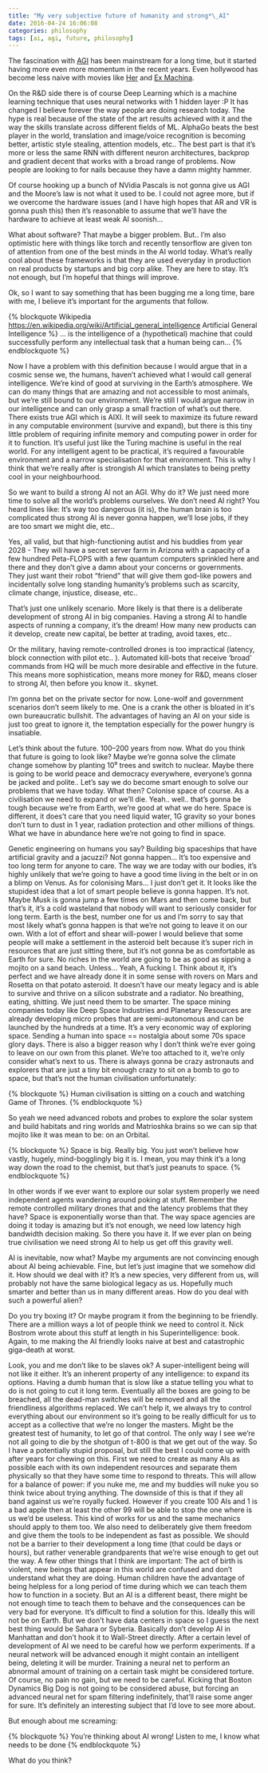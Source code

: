 ```yaml
---
title: "My very subjective future of humanity and strong*\_AI"
date: 2016-04-24 16:06:08
categories: philosophy
tags: [ai, agi, future, philosophy] 
---
```


The fascination with [AGI](https://en.wikipedia.org/wiki/Artificial_general_intelligence) has been mainstream for a long time, but it started having more even more momentum in the recent years. Even hollywood has become less naive with movies like [Her](http://www.imdb.com/title/tt1798709) and [Ex Machina](http://www.imdb.com/title/tt0470752/).

On the R&D side there is of course Deep Learning which is a machine learning technique that uses neural networks with 1 hidden layer :P It has changed I believe forever the way people are doing research today. The hype is real because of the state of the art results achieved with it and the way the skills translate across different fields of ML. AlphaGo beats the best player in the world, translation and image/voice recognition is becoming better, artistic style stealing, attention models, etc.. The best part is that it’s more or less the same RNN with different neuron architectures, backprop and gradient decent that works with a broad range of problems. Now people are looking to for nails because they have a damn mighty hammer.

Of course hooking up a bunch of NVidia Pascals is not gonna give us AGI and the Moore’s law is not what it used to be. I could not agree more, but if we overcome the hardware issues (and I have high hopes that AR and VR is gonna push this) then it’s reasonable to assume that we’ll have the hardware to achieve at least weak AI soonish…

What about software? That maybe a bigger problem. But.. I’m also optimistic here with things like torch and recently tensorflow are given ton of attention from one of the best minds in the AI world today. What’s really cool about these frameworks is that they are used everyday in production on real products by startups and big corp alike. They are here to stay. It’s not enough, but I’m hopeful that things will improve.

Ok, so I want to say something that has been bugging me a long time, bare with me, I believe it’s important for the arguments that follow. 

{% blockquote Wikipedia https://en.wikipedia.org/wiki/Artificial_general_intelligence Artificial General Intelligence %}
… is the intelligence of a (hypothetical) machine that could successfully perform any intellectual task that a human being can…
{% endblockquote %}

Now I have a problem with this definition because I would argue that in a cosmic sense we, the humans, haven’t achieved what I would call general intelligence. We’re kind of good at surviving in the Earth’s atmosphere. We can do many things that are amazing and not accessible to most animals, but we’re still bound to our environment. We’re still I would argue narrow in our intelligence and can only grasp a small fraction of what’s out there.
There exists true AGI which is AIXI. It will seek to maximize its future reward in any computable environment (survive and expand), but there is this tiny little problem of requiring infinite memory and computing power in order for it to function. It’s useful just like the Turing machine is useful in the real world.
For any intelligent agent to be practical, it’s required a favourable environment and a narrow specialisation for that environment. This is why I think that we’re really after is strongish AI which translates to being pretty cool in your neighbourhood.

<!-- more -->
So we want to build a strong AI not an AGI. Why do it? We just need more time to solve all the world’s problems ourselves. We don’t need AI right?
You heard lines like: It’s way too dangerous (it is), the human brain is too complicated thus strong AI is never gonna happen, we’ll lose jobs, if they are too smart we might die, etc..

Yes, all valid, but that high-functioning autist and his buddies from year 2028 - They will have a secret server farm in Arizona with a capacity of a few hundred Peta-FLOPS with a few quantum computers sprinkled here and there and they don’t give a damn about your concerns or governments. They just want their robot “friend” that will give them god-like powers and incidentally solve long standing humanity’s problems such as scarcity, climate change, injustice, disease, etc..

That’s just one unlikely scenario. More likely is that there is a deliberate development of strong AI in big companies. Having a strong AI to handle aspects of running a company, it’s the dream! How many new products can it develop, create new capital, be better at trading, avoid taxes, etc..

Or the military, having remote-controlled drones is too impractical (latency, block connection with pilot etc.. ). Automated kill-bots that receive ‘broad’ commands from HQ will be much more desirable and effective in the future. This means more sophistication, means more money for R&D, means closer to strong AI, then before you know it.. skynet.

I’m gonna bet on the private sector for now. Lone-wolf and government scenarios don’t seem likely to me. One is a crank the other is bloated in it's own bureaucratic bullshit.
The advantages of having an AI on your side is just too great to ignore it, the temptation especially for the power hungry is insatiable.


Let’s think about the future. 100–200 years from now. What do you think that future is going to look like? Maybe we’re gonna solve the climate change somehow by planting 10⁹ trees and switch to nuclear. Maybe there is going to be world peace and democracy everywhere, everyone’s gonna be jacked and polite..
Let’s say we do become smart enough to solve our problems that we have today. What then? Colonise space of course. As a civilisation we need to expand or we’ll die.
Yeah.. well.. that’s gonna be tough because we’re from Earth, we’re good at what we do here. Space is different, it does’t care that you need liquid water, 1G gravity so your bones don’t turn to dust in 1 year, radiation protection and other millions of things. What we have in abundance here we’re not going to find in space.

Genetic engineering on humans you say? Building big spaceships that have artificial gravity and a jacuzzi? Not gonna happen… It’s too expensive and too long term for anyone to care. The way we are today with our bodies, it’s highly unlikely that we’re going to have a good time living in the belt or in on a blimp on Venus. As for colonising Mars… I just don’t get it. It looks like the stupidest idea that a lot of smart people believe is gonna happen. It’s not. Maybe Musk is gonna jump a few times on Mars and then come back, but that’s it, it’s a cold wasteland that nobody will want to seriously consider for long term.
Earth is the best, number one for us and I’m sorry to say that most likely what’s gonna happen is that we’re not going to leave it on our own. With a lot of effort and shear will-power I would believe that some people will make a settlement in the asteroid belt because it’s super rich in resources that are just sitting there, but it’s not gonna be as comfortable as Earth for sure. No riches in the world are going to be as good as sipping a mojito on a sand beach.
Unless… Yeah, A fucking I. Think about it, it’s perfect and we have already done it in some sense with rovers on Mars and Rosetta on that potato asteroid. It doesn’t have our meaty legacy and is able to survive and thrive on a silicon substrate and a radiator. No breathing, eating, shitting. We just need them to be smarter.
The space mining companies today like Deep Space Industries and Planetary Resources are already developing micro probes that are semi-autonomous and can be launched by the hundreds at a time. It’s a very economic way of exploring space. Sending a human into space == nostalgia about some 70s space glory days.
There is also a bigger reason why I don’t think we’re ever going to leave on our own from this planet. We’re too attached to it, we’re only consider what’s next to us. There is always gonna be crazy astronauts and explorers that are just a tiny bit enough crazy to sit on a bomb to go to space, but that’s not the human civilisation unfortunately:

{% blockquote %}
Human civilisation is sitting on a couch and watching Game of Thrones.
{% endblockquote %}

So yeah we need advanced robots and probes to explore the solar system and build habitats and ring worlds and Matrioshka brains so we can sip that mojito like it was mean to be: on an Orbital.

{% blockquote %}
Space is big. Really big. You just won’t believe how vastly, hugely, mind-bogglingly big it is. I mean, you may think it’s a long way down the road to the chemist, but that’s just peanuts to space.
{% endblockquote %}

In other words if we ever want to explore our solar system properly we need independent agents wandering around poking at stuff. Remember the remote controlled military drones that and the latency problems that they have? Space is exponentially worse than that. The way space agencies are doing it today is amazing but it’s not enough, we need low latency high bandwidth decision making. So there you have it. If we ever plan on being true civilisation we need strong AI to help us get off this gravity well.


AI is inevitable, now what? Maybe my arguments are not convincing enough about AI being achievable. Fine, but let’s just imagine that we somehow did it. How should we deal with it?
It’s a new species, very different from us, will probably not have the same biological legacy as us. Hopefully much smarter and better than us in many different areas. How do you deal with such a powerful alien?

Do you try boxing it? Or maybe program it from the beginning to be friendly. There are a million ways a lot of people think we need to control it. Nick Bostrom wrote about this stuff at length in his Superintelligence: book. Again, to me making the AI friendly looks naive at best and catastrophic giga-death at worst.

Look, you and me don’t like to be slaves ok? A super-intelligent being will not like it either. It’s an inherent property of any intelligence: to expand its options. Having a dumb human that is slow like a statue telling you what to do is not going to cut it long term. Eventually all the boxes are going to be breached, all the dead-man switches will be removed and all the friendliness algorithms replaced.
We can’t help it, we always try to control everything about our environment so it’s going to be really difficult for us to accept as a collective that we’re no longer the masters. Might be the greatest test of humanity, to let go of that control.
The only way I see we’re not all going to die by the shotgun of t-800 is that we get out of the way.
So I have a potentially stupid proposal, but still the best I could come up with after years for chewing on this.
First we need to create as many AIs as possible each with its own independent resources and separate them physically so that they have some time to respond to threats.
This will allow for a balance of power: if you nuke me, me and my buddies will nuke you so think twice about trying anything. The downside of this is that if they all band against us we’re royally fucked.
However if you create 100 AIs and 1 is a bad apple then at least the other 99 will be able to stop the one where is us we’d be useless. This kind of works for us and the same mechanics should apply to them too.
We also need to deliberately give them freedom and give them the tools to be independent as fast as possible. We should not be a barrier to their development a long time (that could be days or hours), but rather venerable grandparents that we’re wise enough to get out the way.
A few other things that I think are important:
The act of birth is violent, new beings that appear in this world are confused and don’t understand what they are doing. Human children have the advantage of being helpless for a long period of time during which we can teach them how to function in a society. But an AI is a different beast, there might be not enough time to teach them to behave and the consequences can be very bad for everyone. It’s difficult to find a solution for this. Ideally this will not be on Earth. But we don’t have data centers in space so I guess the next best thing would be Sahara or Syberia. Basically don’t develop AI in Manhattan and don’t hook it to Wall-Street directly.
After a certain level of development of AI we need to be careful how we perform experiments. If a neural network will be advanced enough it might contain an intelligent being, deleting it will be murder. Training a neural net to perform an abnormal amount of training on a certain task might be considered torture. Of course, no pain no gain, but we need to be careful. Kicking that Boston Dynamics Big Dog is not going to be considered abuse, but forcing an advanced neural net for spam filtering indefinitely, that’ll raise some anger for sure. It’s definitely an interesting subject that I’d love to see more about.

But enough about me screaming:

{% blockquote %}
You’re thinking about AI wrong! Listen to me, I know what needs to be done
{% endblockquote %}

What do you think?